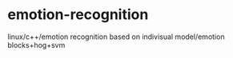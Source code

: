 # emotion-recognition
linux/c++/emotion recognition based on indivisual model/emotion blocks+hog+svm
